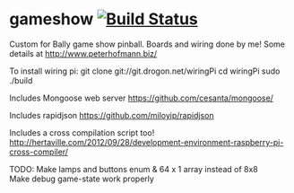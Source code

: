# gameshow [![Build Status](https://travis-ci.org/thepoho/gameshow.svg?branch=master)](https://travis-ci.org/thepoho/gameshow)

Custom for Bally game show pinball.  Boards and wiring done by me! Some details at http://www.peterhofmann.biz/


To install wiring pi:
git clone git://git.drogon.net/wiringPi
cd wiringPi
sudo ./build

Includes Mongoose web server
https://github.com/cesanta/mongoose/

Includes rapidjson
https://github.com/miloyip/rapidjson

Includes a cross compilation script too! 
 http://hertaville.com/2012/09/28/development-environment-raspberry-pi-cross-compiler/

TODO:
Make lamps and buttons enum & 64 x 1 array instead of 8x8  
Make debug game-state work properly

